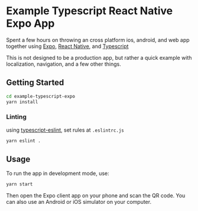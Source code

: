 # Example Typescript React Native Expo App

Spent a few hours on throwing an cross platform ios, android, and web app together using [Expo](https://expo.io/), [React Native](https://reactnative.dev/), and [Typescript](https://www.typescriptlang.org/)

This is not designed to be a production app, but rather a quick example with localization, navigation, and a few other things.

## Getting Started

```bash
cd example-typescript-expo
yarn install
```

### Linting

using [typescript-eslint](https://typescript-eslint.io), set rules at `.eslintrc.js`

```bash
yarn eslint .
```

## Usage

To run the app in development mode, use:

```bash
yarn start
```

Then open the Expo client app on your phone and scan the QR code. You can also use an Android or iOS simulator on your computer.
